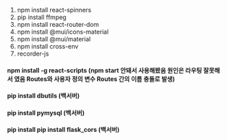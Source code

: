 1. npm install react-spinners
2. pip install ffmpeg
3. npm install react-router-dom
4. npm install @mui/icons-material
5. npm install @mui/material
6. npm install cross-env
7. recorder-js
    
#### npm install -g react-scripts (npm start 안돼서 사용해봤음 원인은 라우팅 잘못해서 였음 Routes와 사용자 정의 변수 Routes 간의 이름 충돌로 발생)
#### pip install dbutils (백서버)
#### pip install pymysql (백서버)
#### pip install pip install flask_cors (백서버)

